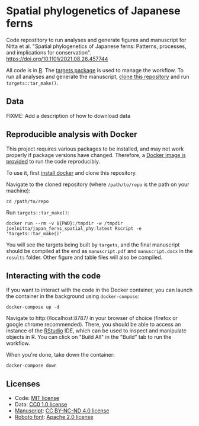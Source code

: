 # Spatial phylogenetics of Japanese ferns

Code repostitory to run analyses and generate figures and manuscript for Nitta et al. "Spatial phylogenetics of Japanese ferns: Patterns, processes, and implications for conservation". https://doi.org/10.1101/2021.08.26.457744 

All code is in [R](https://cran.r-project.org/). The [targets package](https://docs.ropensci.org/targets/index.html) is used to manage the workflow. To run all analyses and generate the manuscript, [clone this repository](https://git-scm.com/book/en/v2/Git-Basics-Getting-a-Git-Repository) and run `targets::tar_make()`.

## Data

FIXME: Add a description of how to download data

## Reproducible analysis with Docker

This project requires various packages to be installed, and may not work properly if package versions have changed. Therefore, a [Docker image is provided](https://hub.docker.com/r/joelnitta/japan_ferns_spatial_phy) to run the code reproducibly.

To use it, first [install docker](https://docs.docker.com/install/) and clone this repository.

Navigate to the cloned repository (where `/path/to/repo` is the path on your machine):

```
cd /path/to/repo
```

Run `targets::tar_make()`:

```
docker run --rm -v ${PWD}:/tmpdir -w /tmpdir joelnitta/japan_ferns_spatial_phy:latest Rscript -e 'targets::tar_make()'
```

You will see the targets being built by `targets`, and the final manuscript should be compiled at the end as `manuscript.pdf` and `manuscript.docx` in the `results` folder. Other figure and table files will also be compiled.

## Interacting with the code

If you want to interact with the code in the Docker container, you can launch the container in the background using `docker-compose`:

```
docker-compose up -d
```

Navigate to http://localhost:8787/ in your browser of choice (firefox or google chrome recommended). There, you should be able to access an instance of the [RStudio](https://rstudio.com/) IDE, which can be used to inspect and manipulate objects in R. You can click on "Build All" in the "Build" tab to run the workflow. 

When you're done, take down the container:

```
docker-compose down
```

## Licenses

- Code: [MIT license](LICENSE.md)
- Data: [CC0 1.0 license](https://creativecommons.org/publicdomain/zero/1.0/)
- [Manuscript](https://doi.org/10.1101/2021.08.26.457744): [CC BY-NC-ND 4.0 license](https://creativecommons.org/licenses/by-nc-nd/4.0/)
- [Roboto font](https://github.com/google/roboto/): [Apache 2.0 license](http://www.apache.org/licenses/LICENSE-2.0)

